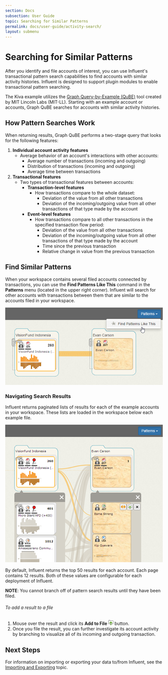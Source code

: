 ```yaml
---
section: Docs
subsection: User Guide
topic: Searching for Similar Patterns
permalink: docs/user-guide/activity-search/
layout: submenu
---
```


Searching for Similar Patterns
==============================

After you identify and file accounts of interest, you can use Influent's transactional pattern search capabilities to find accounts with similar activity histories. Influent is designed to support plugin modules to enable transactional pattern searching. 

The Kiva example utilizes the [Graph Query-by-Example (QuBE)](https://github.com/mitll/graph-qube) tool created by MIT Lincoln Labs (MIT-LL). Starting with an example account or accounts, Graph QuBE searches for accounts with similar activity histories. 

## <a name="pattern-search-methods"></a> How Pattern Searches Work ##

When returning results, Graph QuBE performs a two-stage query that looks for the following features:

1. **Individual account activity features**
	- Average behavior of an account's interactions with other accounts:
		- Average number of transactions (incoming and outgoing)
		- Distribution of transactions (incoming and outgoing)
		- Average time between transactions
2. **Transactional features** 
	- Two types of transactional features between accounts:
		- **Transaction-level features** 
			- How transactions compare to the whole dataset:
				- Deviation of the value from all other transactions
				- Deviation of the incoming/outgoing value from all other transactions of that type made by the account
		- **Event-level features** 
			- How transactions compare to all other transactions in the specified transaction flow period:
				- Deviation of the value from all other transactions
				- Deviation of the incoming/outgoing value from all other transactions of that type made by the account
				- Time since the previous transaction
				- Relative change in value from the previous transaction

## <a name="similar-patterns"></a>Find Similar Patterns ##

When your workspace contains several filed accounts connected by transactions, you can use the **Find Patterns Like This** command in the **Patterns** menu (located in the upper right corner). Influent will search for other accounts with transactions between them that are similar to the accounts filed in your workspace.

<img src="../../../img/screenshots/similar-patterns-find.png" class="screenshot" alt="Find Patterns Like This" />

### Navigating Search Results ###

Influent returns paginated lists of results for each of the example accounts in your workspace. These lists are loaded in the workspace below each example file.

<img src="../../../img/screenshots/similar-patterns-results.png" class="screenshot" alt="Pattern Search Results" />

By default, Influent returns the top 50 results for each account. Each page contains 12 results. Both of these values are configurable for each deployment of Influent.

**NOTE**: You cannot branch off of pattern search results until they have been filed.

<h6 class="procedure">To add a result to a file</h6>

1. Mouse over the result and click its **Add to File** ![Add to File](../../../img/screenshots/buttons/add-to-file.png) button.
2. Once you file the result, you can further investigate its account activity by branching to visualize all of its incoming and outgoing transaction.

## Next Steps ##

For information on importing or exporting your data to/from Influent, see the [Importing and Exporting](../import-export) topic.